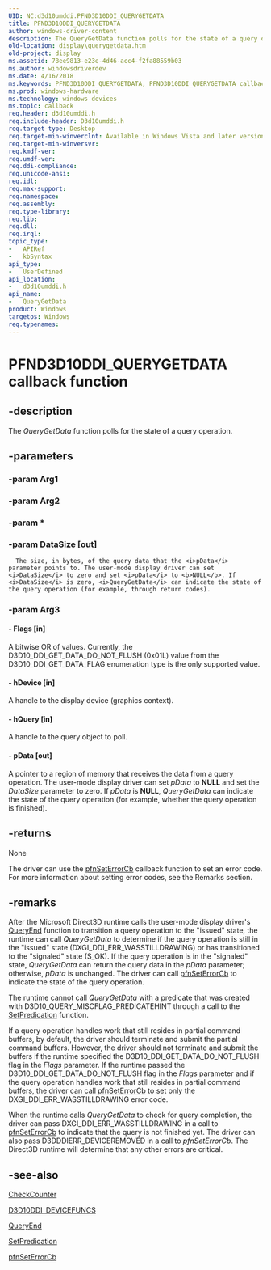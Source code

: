 ```yaml
---
UID: NC:d3d10umddi.PFND3D10DDI_QUERYGETDATA
title: PFND3D10DDI_QUERYGETDATA
author: windows-driver-content
description: The QueryGetData function polls for the state of a query operation.
old-location: display\querygetdata.htm
old-project: display
ms.assetid: 78ee9813-e23e-4d46-acc4-f2fa88559b03
ms.author: windowsdriverdev
ms.date: 4/16/2018
ms.keywords: PFND3D10DDI_QUERYGETDATA, PFND3D10DDI_QUERYGETDATA callback, QueryGetData, QueryGetData callback function [Display Devices], UserModeDisplayDriverDx10_Functions_c1a88bca-7df5-4640-9134-fc893e5c8a0d.xml, d3d10umddi/QueryGetData, display.querygetdata
ms.prod: windows-hardware
ms.technology: windows-devices
ms.topic: callback
req.header: d3d10umddi.h
req.include-header: D3d10umddi.h
req.target-type: Desktop
req.target-min-winverclnt: Available in Windows Vista and later versions of the Windows operating systems.
req.target-min-winversvr: 
req.kmdf-ver: 
req.umdf-ver: 
req.ddi-compliance: 
req.unicode-ansi: 
req.idl: 
req.max-support: 
req.namespace: 
req.assembly: 
req.type-library: 
req.lib: 
req.dll: 
req.irql: 
topic_type:
-	APIRef
-	kbSyntax
api_type:
-	UserDefined
api_location:
-	d3d10umddi.h
api_name:
-	QueryGetData
product: Windows
targetos: Windows
req.typenames: 
---
```


# PFND3D10DDI_QUERYGETDATA callback function


## -description


The <i>QueryGetData</i> function polls for the state of a query operation. 


## -parameters




### -param Arg1


### -param Arg2


### -param *


### -param DataSize [out]


      The size, in bytes, of the query data that the <i>pData</i> parameter points to. The user-mode display driver can set <i>DataSize</i> to zero and set <i>pData</i> to <b>NULL</b>. If <i>DataSize</i> is zero, <i>QueryGetData</i> can indicate the state of the query operation (for example, through return codes). 
     


### -param Arg3








#### - Flags [in]

A bitwise OR of values. Currently, the D3D10_DDI_GET_DATA_DO_NOT_FLUSH (0x01L) value from the D3D10_DDI_GET_DATA_FLAG enumeration type is the only supported value. 


#### - hDevice [in]

A handle to the display device (graphics context).


#### - hQuery [in]

A handle to the query object to poll.
     


#### - pData [out]

A pointer to a region of memory that receives the data from a query operation. The user-mode display driver can set <i>pData</i> to <b>NULL</b> and set the <i>DataSize</i> parameter to zero. If <i>pData</i> is <b>NULL</b>, <i>QueryGetData</i> can indicate the state of the query operation (for example, whether the query operation is finished). 


## -returns



None

The driver can use the <a href="https://msdn.microsoft.com/968b04a7-8869-410c-a6fc-83d57726858f">pfnSetErrorCb</a> callback function to set an error code. For more information about setting error codes, see the Remarks section.




## -remarks



After the Microsoft Direct3D runtime calls the user-mode display driver's <a href="https://msdn.microsoft.com/5a231d7e-7e47-40ad-99d1-82661dec41d0">QueryEnd</a> function to transition a query operation to the "issued" state, the runtime can call <i>QueryGetData</i> to determine if the query operation is still in the "issued" state (DXGI_DDI_ERR_WASSTILLDRAWING) or has transitioned to the "signaled" state (S_OK). If the query operation is in the "signaled" state, <i>QueryGetData</i> can return the query data in the <i>pData</i> parameter; otherwise, <i>pData</i> is unchanged. The driver can call <a href="https://msdn.microsoft.com/968b04a7-8869-410c-a6fc-83d57726858f">pfnSetErrorCb</a> to indicate the state of the query operation. 

The runtime cannot call <i>QueryGetData</i> with a predicate that was created with D3D10_QUERY_MISCFLAG_PREDICATEHINT through a call to the <a href="https://msdn.microsoft.com/df671478-859f-4ccd-9ab4-1986f9af10cf">SetPredication</a> function. 

If a query operation handles work that still resides in partial command buffers, by default, the driver should terminate and submit the partial command buffers. However, the driver should not terminate and submit the buffers if the runtime specified the D3D10_DDI_GET_DATA_DO_NOT_FLUSH flag in the <i>Flags</i> parameter. If the runtime passed the D3D10_DDI_GET_DATA_DO_NOT_FLUSH flag in the <i>Flags</i> parameter and if the query operation handles work that still resides in partial command buffers, the driver can call <a href="https://msdn.microsoft.com/968b04a7-8869-410c-a6fc-83d57726858f">pfnSetErrorCb</a> to set only the DXGI_DDI_ERR_WASSTILLDRAWING error code.

When the runtime calls <i>QueryGetData</i> to check for query completion, the driver can pass DXGI_DDI_ERR_WASSTILLDRAWING in a call to <a href="https://msdn.microsoft.com/968b04a7-8869-410c-a6fc-83d57726858f">pfnSetErrorCb</a> to indicate that the query is not finished yet. The driver can also pass D3DDDIERR_DEVICEREMOVED in a call to <i>pfnSetErrorCb</i>. The Direct3D runtime will determine that any other errors are critical. 




## -see-also




<a href="https://msdn.microsoft.com/592a5146-a2fe-41d1-854b-df27a97bd513">CheckCounter</a>



<a href="https://msdn.microsoft.com/library/windows/hardware/ff541833">D3D10DDI_DEVICEFUNCS</a>



<a href="https://msdn.microsoft.com/5a231d7e-7e47-40ad-99d1-82661dec41d0">QueryEnd</a>



<a href="https://msdn.microsoft.com/df671478-859f-4ccd-9ab4-1986f9af10cf">SetPredication</a>



<a href="https://msdn.microsoft.com/968b04a7-8869-410c-a6fc-83d57726858f">pfnSetErrorCb</a>
 

 

